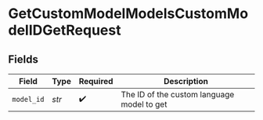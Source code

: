 # GetCustomModelModelsCustomModelIDGetRequest


## Fields

| Field                                      | Type                                       | Required                                   | Description                                |
| ------------------------------------------ | ------------------------------------------ | ------------------------------------------ | ------------------------------------------ |
| `model_id`                                 | *str*                                      | :heavy_check_mark:                         | The ID of the custom language model to get |